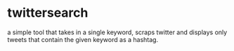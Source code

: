 # twittersearch
a simple tool that takes in a single keyword, scraps twitter and displays only tweets that contain the given keyword as a hashtag.
